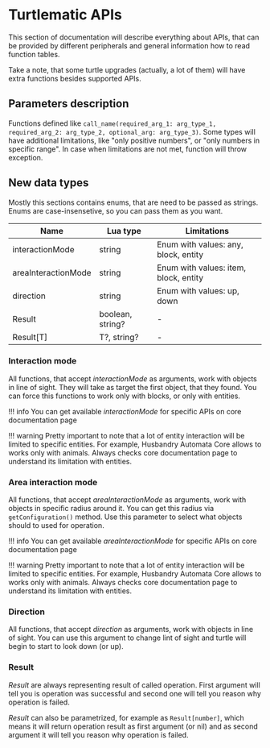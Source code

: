 # Turtlematic APIs

This section of documentation will describe everything about APIs, that can be provided by different peripherals and general information how to read function tables.

Take a note, that some turtle upgrades (actually, a lot of them) will have extra functions besides supported APIs.

## Parameters description

Functions defined like `call_name(required_arg_1: arg_type_1, required_arg_2: arg_type_2, optional_arg: arg_type_3)`. Some types will have additional limitations, like "only positive numbers", or "only numbers in specific range". In case when limitations are not met, function will throw exception.

## New data types

Mostly this sections contains enums, that are need to be passed as strings. Enums are case-insensetive, so you can pass them as you want.

| Name                | Lua type         | Limitations                           |
|---------------------|------------------|---------------------------------------|
| interactionMode     | string           | Enum with values: any, block, entity  |
| areaInteractionMode | string           | Enum with values: item, block, entity |
| direction           | string           | Enum with values: up, down            |
| Result              | boolean, string? | -
| Result[T]           | T?, string?      | -

### Interaction mode

All functions, that accept _interactionMode_ as arguments, work with objects in line of sight. They will take as target the first object, that they found. You can force this functions to work only with blocks, or only with entities.

!!! info
    You can get available _interactionMode_ for specific APIs on core documentation page

!!! warning
    Pretty important to note that a lot of entity interaction will be limited to specific entities. For example, Husbandry Automata Core allows to works only with animals. Always checks core documentation page to understand its limitation with entities.

### Area interaction mode

All functions, that accept _areaInteractionMode_ as arguments, work with objects in specific radius around it. You can get this radius via `getConfiguration()` method. Use this parameter to select what objects should to used for operation.

!!! info
    You can get available _areaInteractionMode_ for specific APIs on core documentation page

!!! warning
    Pretty important to note that a lot of entity interaction will be limited to specific entities. For example, Husbandry Automata Core allows to works only with animals. Always checks core documentation page to understand its limitation with entities.

### Direction

All functions, that accept _direction_ as arguments, work with objects in line of sight. You can use this argument to change lint of sight and turtle will begin to start to look down (or up).

### Result

_Result_ are always representing result of called operation. First argument will tell you is operation was successful and second one will tell you reason why operation is failed.

_Result_ can also be parametrized, for example as `Result[number]`, which means it will return operation result as first argument (or nil) and as second argument it will tell you reason why operation is failed.

